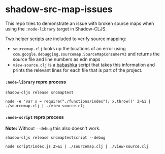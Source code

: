 # shadow-src-map-issues

This repo tries to demonstrate an issue with broken source maps when using the `:node-library` target in Shadow-CLJS.

Two helper scripts are included to verify source mapping:

- `sourcemap.clj` looks up the locations of an error using `com.google.debugging.sourcemap.SourceMapConsumerV3` and returns the source file and line numbers as edn maps
- `view-source.clj` is a [babashka](https://github.com/borkdude/babashka) script that takes this information and prints the relevant lines for each file that is part of the project.

#### `:node-library` repro process

```
shadow-cljs release srcmaptest
```
```
node -e 'var x = require("./functions/index"); x.throw()' 2>&1 | ./sourcemap.clj | ./view-source.clj
```

#### `:node-script` repro process

**Note:** Without `--debug` this also doesn't work.
```
shadow-cljs release srcmaptestscript --debug
```
```
node script/index.js 2>&1 | ./sourcemap.clj | ./view-source.clj
```
